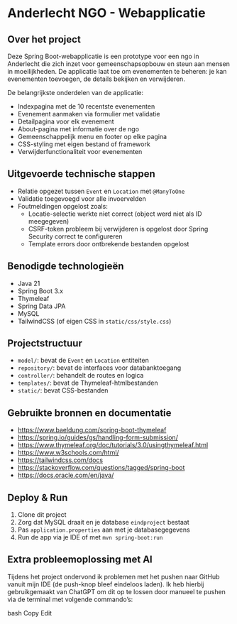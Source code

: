 # Anderlecht NGO - Webapplicatie

## Over het project
Deze Spring Boot-webapplicatie is een prototype voor een ngo in Anderlecht die zich inzet voor gemeenschapsopbouw en steun aan mensen in moeilijkheden. De applicatie laat toe om evenementen te beheren: je kan evenementen toevoegen, de details bekijken en verwijderen.

De belangrijkste onderdelen van de applicatie:
- Indexpagina met de 10 recentste evenementen
- Evenement aanmaken via formulier met validatie
- Detailpagina voor elk evenement
- About-pagina met informatie over de ngo
- Gemeenschappelijk menu en footer op elke pagina
- CSS-styling met eigen bestand of framework
- Verwijderfunctionaliteit voor evenementen

## Uitgevoerde technische stappen
- Relatie opgezet tussen `Event` en `Location` met `@ManyToOne`
- Validatie toegevoegd voor alle invoervelden
- Foutmeldingen opgelost zoals:
    - Locatie-selectie werkte niet correct (object werd niet als ID meegegeven)
    - CSRF-token probleem bij verwijderen is opgelost door Spring Security correct te configureren
    - Template errors door ontbrekende bestanden opgelost

## Benodigde technologieën
- Java 21
- Spring Boot 3.x
- Thymeleaf
- Spring Data JPA
- MySQL
- TailwindCSS (of eigen CSS in `static/css/style.css`)

## Projectstructuur
- `model/`: bevat de `Event` en `Location` entiteiten
- `repository/`: bevat de interfaces voor databanktoegang
- `controller/`: behandelt de routes en logica
- `templates/`: bevat de Thymeleaf-htmlbestanden
- `static/`: bevat CSS-bestanden

## Gebruikte bronnen en documentatie
- https://www.baeldung.com/spring-boot-thymeleaf
- https://spring.io/guides/gs/handling-form-submission/
- https://www.thymeleaf.org/doc/tutorials/3.0/usingthymeleaf.html
- https://www.w3schools.com/html/
- https://tailwindcss.com/docs
- https://stackoverflow.com/questions/tagged/spring-boot
- https://docs.oracle.com/en/java/

## Deploy & Run
1. Clone dit project
2. Zorg dat MySQL draait en je database `eindproject` bestaat
3. Pas `application.properties` aan met je databasegegevens
4. Run de app via je IDE of met `mvn spring-boot:run`

## Extra probleemoplossing met AI
Tijdens het project ondervond ik problemen met het pushen naar GitHub vanuit mijn IDE (de push-knop bleef eindeloos laden).
Ik heb hierbij gebruikgemaakt van ChatGPT om dit op te lossen door manueel te pushen via de terminal met volgende commando’s:

bash
Copy
Edit
